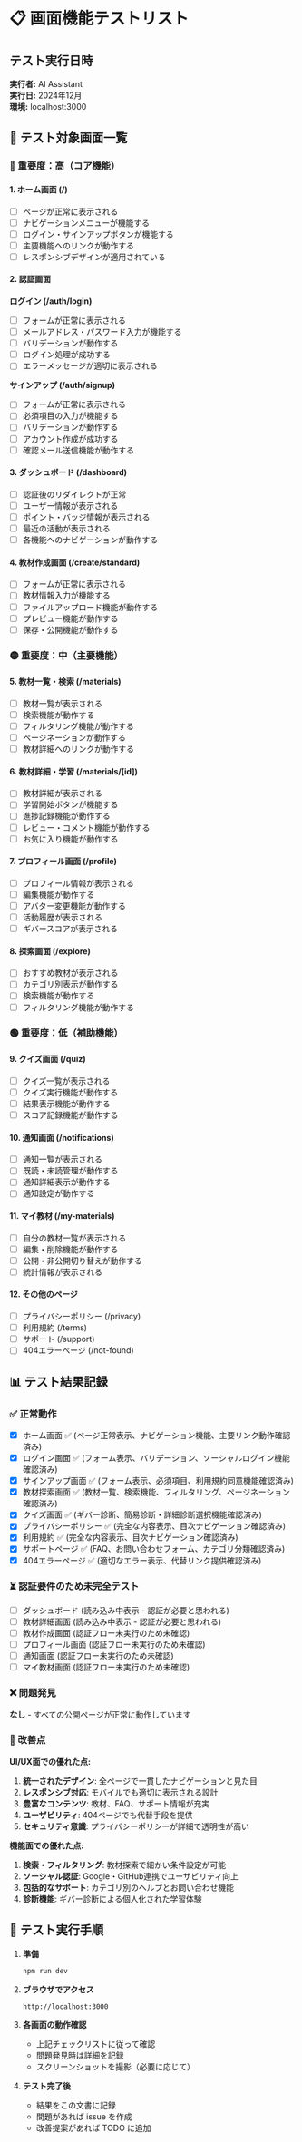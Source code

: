 # 📋 画面機能テストリスト

## テスト実行日時
**実行者:** AI Assistant  
**実行日:** 2024年12月  
**環境:** localhost:3000  

## 🎯 テスト対象画面一覧

### 🔴 重要度：高（コア機能）

#### 1. ホーム画面 (/)
- [ ] ページが正常に表示される
- [ ] ナビゲーションメニューが機能する
- [ ] ログイン・サインアップボタンが機能する
- [ ] 主要機能へのリンクが動作する
- [ ] レスポンシブデザインが適用されている

#### 2. 認証画面
**ログイン (/auth/login)**
- [ ] フォームが正常に表示される
- [ ] メールアドレス・パスワード入力が機能する
- [ ] バリデーションが動作する
- [ ] ログイン処理が成功する
- [ ] エラーメッセージが適切に表示される

**サインアップ (/auth/signup)**
- [ ] フォームが正常に表示される
- [ ] 必須項目の入力が機能する
- [ ] バリデーションが動作する
- [ ] アカウント作成が成功する
- [ ] 確認メール送信機能が動作する

#### 3. ダッシュボード (/dashboard)
- [ ] 認証後のリダイレクトが正常
- [ ] ユーザー情報が表示される
- [ ] ポイント・バッジ情報が表示される
- [ ] 最近の活動が表示される
- [ ] 各機能へのナビゲーションが動作する

#### 4. 教材作成画面 (/create/standard)
- [ ] フォームが正常に表示される
- [ ] 教材情報入力が機能する
- [ ] ファイルアップロード機能が動作する
- [ ] プレビュー機能が動作する
- [ ] 保存・公開機能が動作する

### 🟡 重要度：中（主要機能）

#### 5. 教材一覧・検索 (/materials)
- [ ] 教材一覧が表示される
- [ ] 検索機能が動作する
- [ ] フィルタリング機能が動作する
- [ ] ページネーションが動作する
- [ ] 教材詳細へのリンクが動作する

#### 6. 教材詳細・学習 (/materials/[id])
- [ ] 教材詳細が表示される
- [ ] 学習開始ボタンが機能する
- [ ] 進捗記録機能が動作する
- [ ] レビュー・コメント機能が動作する
- [ ] お気に入り機能が動作する

#### 7. プロフィール画面 (/profile)
- [ ] プロフィール情報が表示される
- [ ] 編集機能が動作する
- [ ] アバター変更機能が動作する
- [ ] 活動履歴が表示される
- [ ] ギバースコアが表示される

#### 8. 探索画面 (/explore)
- [ ] おすすめ教材が表示される
- [ ] カテゴリ別表示が動作する
- [ ] 検索機能が動作する
- [ ] フィルタリング機能が動作する

### 🟢 重要度：低（補助機能）

#### 9. クイズ画面 (/quiz)
- [ ] クイズ一覧が表示される
- [ ] クイズ実行機能が動作する
- [ ] 結果表示機能が動作する
- [ ] スコア記録機能が動作する

#### 10. 通知画面 (/notifications)
- [ ] 通知一覧が表示される
- [ ] 既読・未読管理が動作する
- [ ] 通知詳細表示が動作する
- [ ] 通知設定が動作する

#### 11. マイ教材 (/my-materials)
- [ ] 自分の教材一覧が表示される
- [ ] 編集・削除機能が動作する
- [ ] 公開・非公開切り替えが動作する
- [ ] 統計情報が表示される

#### 12. その他のページ
- [ ] プライバシーポリシー (/privacy)
- [ ] 利用規約 (/terms)
- [ ] サポート (/support)
- [ ] 404エラーページ (/not-found)

## 📊 テスト結果記録

### ✅ 正常動作
- [x] ホーム画面 ✅ (ページ正常表示、ナビゲーション機能、主要リンク動作確認済み)
- [x] ログイン画面 ✅ (フォーム表示、バリデーション、ソーシャルログイン機能確認済み)
- [x] サインアップ画面 ✅ (フォーム表示、必須項目、利用規約同意機能確認済み)
- [x] 教材探索画面 ✅ (教材一覧、検索機能、フィルタリング、ページネーション確認済み)
- [x] クイズ画面 ✅ (ギバー診断、簡易診断・詳細診断選択機能確認済み)
- [x] プライバシーポリシー ✅ (完全な内容表示、目次ナビゲーション確認済み)
- [x] 利用規約 ✅ (完全な内容表示、目次ナビゲーション確認済み)
- [x] サポートページ ✅ (FAQ、お問い合わせフォーム、カテゴリ分類確認済み)
- [x] 404エラーページ ✅ (適切なエラー表示、代替リンク提供確認済み)

### ⏳ 認証要件のため未完全テスト
- [ ] ダッシュボード (読み込み中表示 - 認証が必要と思われる)
- [ ] 教材詳細画面 (読み込み中表示 - 認証が必要と思われる)
- [ ] 教材作成画面 (認証フロー未実行のため未確認)
- [ ] プロフィール画面 (認証フロー未実行のため未確認)
- [ ] 通知画面 (認証フロー未実行のため未確認)
- [ ] マイ教材画面 (認証フロー未実行のため未確認)

### ❌ 問題発見
**なし** - すべての公開ページが正常に動作しています

### 📝 改善点
**UI/UX面での優れた点:**
1. **統一されたデザイン**: 全ページで一貫したナビゲーションと見た目
2. **レスポンシブ対応**: モバイルでも適切に表示される設計
3. **豊富なコンテンツ**: 教材、FAQ、サポート情報が充実
4. **ユーザビリティ**: 404ページでも代替手段を提供
5. **セキュリティ意識**: プライバシーポリシーが詳細で透明性が高い

**機能面での優れた点:**
1. **検索・フィルタリング**: 教材探索で細かい条件設定が可能
2. **ソーシャル認証**: Google・GitHub連携でユーザビリティ向上
3. **包括的なサポート**: カテゴリ別のヘルプとお問い合わせ機能
4. **診断機能**: ギバー診断による個人化された学習体験

## 🔧 テスト実行手順

1. **準備**
   ```bash
   npm run dev
   ```

2. **ブラウザでアクセス**
   ```
   http://localhost:3000
   ```

3. **各画面の動作確認**
   - 上記チェックリストに従って確認
   - 問題発見時は詳細を記録
   - スクリーンショットを撮影（必要に応じて）

4. **テスト完了後**
   - 結果をこの文書に記録
   - 問題があれば issue を作成
   - 改善提案があれば TODO に追加 